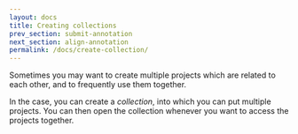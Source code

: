 ```yaml
---
layout: docs
title: Creating collections
prev_section: submit-annotation
next_section: align-annotation
permalink: /docs/create-collection/
---
```


Sometimes you may want to create multiple projects which are related to each other, and to frequently use them together.

In the case, you can create a _collection_, into which you can put multiple projects.
You can then open the collection whenever you want to access the projects together.
